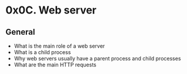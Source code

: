 # 0x0C. Web server

## General
* What is the main role of a web server
* What is a child process
* Why web servers usually have a parent process and child processes
* What are the main HTTP requests


